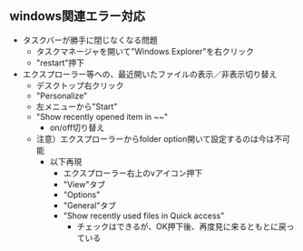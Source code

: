 ## windows関連エラー対応

* タスクバーが勝手に閉じなくなる問題
  * タスクマネージャを開いて"Windows Explorer"を右クリック
  * "restart"押下
* エクスプローラー等への、最近開いたファイルの表示／非表示切り替え
  * デスクトップ右クリック
  * "Personalize"
  * 左メニューから"Start"
  * "Show recently opened item in ~~"
    * on/off切り替え
  * 注意）エクスプローラーからfolder option開いて設定するのは今は不可能
    * 以下再現
      * エクスプローラー右上のvアイコン押下
      * "View"タブ
      * "Options"
      * "General"タブ
      * "Show recently used files in Quick access"
        * チェックはできるが、OK押下後、再度見に来るともとに戻っている